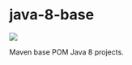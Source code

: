 # java-8-base
![](https://github.com/wigforss/java-8-base/workflows/Java%20CI/badge.svg)

Maven base POM Java 8 projects.